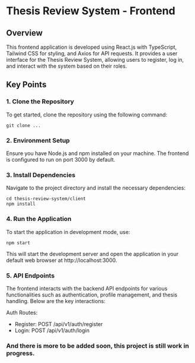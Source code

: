 # Thesis Review System - Frontend

## Overview

This frontend application is developed using React.js with TypeScript, Tailwind CSS for styling, and Axios for API requests. It provides a user interface for the Thesis Review System, allowing users to register, log in, and interact with the system based on their roles.

## Key Points

### 1. Clone the Repository

To get started, clone the repository using the following command:

```shell
git clone ...
```

### 2. Environment Setup
Ensure you have Node.js and npm installed on your machine. The frontend is configured to run on port 3000 by default.

### 3. Install Dependencies
Navigate to the project directory and install the necessary dependencies:

```shell
cd thesis-review-system/client
npm install
```

### 4. Run the Application 

To start the application in development mode, use:

```shell
npm start
```

This will start the development server and open the application in your default web browser at http://localhost:3000.

### 5. API Endpoints

The frontend interacts with the backend API endpoints for various functionalities such as authentication, profile management, and thesis handling. Below are the key interactions:

Auth Routes:

- Register: POST /api/v1/auth/register
- Login: POST /api/v1/auth/login

### And there is more to be added soon, this project is still work in progress.